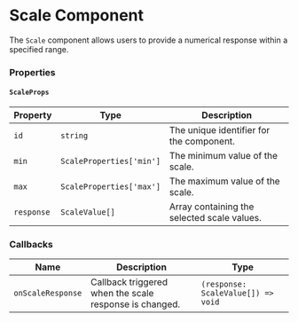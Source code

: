 # Scale Component

The `Scale` component allows users to provide a numerical response within a specified range.

### Properties

#### `ScaleProps`

| Property   | Type                     | Description                                 |
| ---------- | ------------------------ | ------------------------------------------- |
| `id`       | `string`                 | The unique identifier for the component.    |
| `min`      | `ScaleProperties['min']` | The minimum value of the scale.             |
| `max`      | `ScaleProperties['max']` | The maximum value of the scale.             |
| `response` | `ScaleValue[]`           | Array containing the selected scale values. |

### Callbacks

| Name              | Description                                            | Type                               |
| ----------------- | ------------------------------------------------------ | ---------------------------------- |
| `onScaleResponse` | Callback triggered when the scale response is changed. | `(response: ScaleValue[]) => void` |
